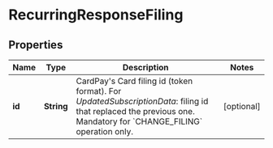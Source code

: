 
# RecurringResponseFiling

## Properties
Name | Type | Description | Notes
------------ | ------------- | ------------- | -------------
**id** | **String** | CardPay&#39;s Card filing id (token format). For *UpdatedSubscriptionData*: filing id that replaced the previous one. Mandatory for &#x60;CHANGE_FILING&#x60; operation only. |  [optional]




